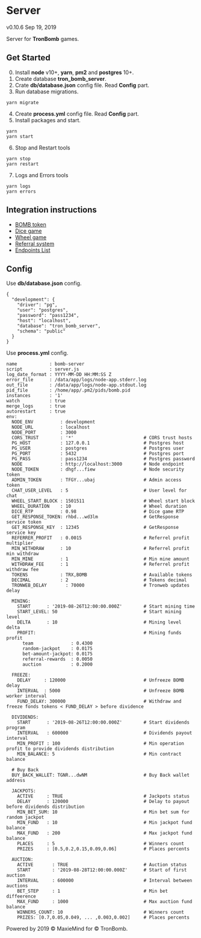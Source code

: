 # Server
v0.10.6 Sep 19, 2019

Server for **TronBomb** games.

## Get Started

0. Install **node** v10+, **yarn**, **pm2** and **postgres** 10+.
1. Create database **tron_bomb_server**.
2. Crate **db/database.json** config file. Read **Config** part.
3. Run database migrations.

```
yarn migrate
```

4. Create **process.yml** config file. Read **Config** part.
5. Install packages and start.
```
yarn
yarn start
```
6. Stop and Restart tools
```
yarn stop
yarn restart
```
7. Logs and Errors tools
```
yarn logs
yarn errors
```

## Integration instructions

* [BOMB token](./docs/BOMB.md)
* [Dice game](./docs/Dice.md)
* [Wheel game](./docs/Wheel.md)
* [Referral system](./docs/Referral.md)
* [Endpoints List](./docs/Endpoints.md)

## Config

Use **db/database.json** config.

```
{
  "development": {
    "driver": "pg",
    "user": "postgres",
    "password": "pass1234",
    "host": "localhost",
    "database": "tron_bomb_server",
    "schema": "public"
  }
}
```

Use **process.yml** config.

```
name            : bomb-server
script          : server.js
log_date_format : YYYY-MM-DD HH:MM:SS Z
error_file      : /data/app/logs/node-app.stderr.log
out_file        : /data/app/logs/node-app.stdout.log
pid_file        : /home/app/.pm2/pids/bomb.pid
instances       : '1'
watch           : true
merge_logs      : true
autorestart     : true
env:
  NODE_ENV          : development
  NODE_URL          : localhost
  NODE_PORT         : 3000
  CORS_TRUST        : '*'                          # CORS trust hosts
  PG_HOST           : 127.0.0.1                    # Postgres host
  PG_USER           : postgres                     # Postgres user
  PG_PORT           : 5432                         # Postgres port
  PG_PASS           : pass1234                     # Postgres password
  NODE              : http://localhost:3000        # Node endpoint
  NODE_TOKEN        : dhgf...fiew                  # Node security token
  ADMIN_TOKEN       : TFGY...ubaj                  # Admin access token
  CHAT_USER_LEVEL   : 5                            # User level for chat
  WHEEL_START_BLOCK : 1501511                      # Wheel start block
  WHEEL_DURATION    : 10                           # Wheel duration
  DICE_RTP          : 0.98                         # Dice game RTP
  GET_RESPONSE_TOKEN: rhbd...wd3lm                 # GetResponse service token
  GET_RESPONSE_KEY  : 12345                        # GetResponse service key
  REFERRER_PROFIT   : 0.0015                       # Referrel profit multiplier
  MIN_WITHDRAW      : 10                           # Referrel profit min withdraw
  MIN_MINE          : 1                            # Min mine amount
  WITHDRAW_FEE      : 1                            # Referrel profit withdraw fee
  TOKENS            : TRX,BOMB                     # Available tokens
  DECIMAL           : 2                            # Tokens decimal
  TRONWEB_DELAY       : 70000                      # Tronweb updates delay

  MINING:
    START      : '2019-08-26T12:00:00.000Z'        # Start mining time
    START_LEVEL: 50                                # Start mining level
    DELTA      : 10                                # Mining level delta
    PROFIT:                                        # Mining funds profit
      team              : 0.4300
      random-jackpot    : 0.0175
      bet-amount-jackpot: 0.0175
      referral-rewards  : 0.0050
      auction           : 0.2000

  FREEZE:
    DELAY     : 120000                             # Unfreeze BOMB delay
    INTERVAL  : 5000                               # Unfreeze BOMB worker interval
    FUND_DELAY: 300000                             # Withdraw and freeze fonds tokens < FUND_DELAY > before dividence

  DIVIDENDS:
    START      : '2019-08-26T12:00:00.000Z'        # Start dividends program
    INTERVAL   : 600000                            # Dividends payout interval
    MIN_PROFIT : 100                               # Min operation profit to provide dividends distribution
    MIN_BALANCE: 5                                 # Min contract balance

  # Buy Back
  BUY_BACK_WALLET: TGNR...dwNM                     # Buy Back wallet address

  JACKPOTS:
    ACTIVE     : TRUE                              # Jackpots status
    DELAY      : 120000                            # Delay to payout before dividends distribution
    MIN_BET_SUM: 10                                # Min bet sum for random jackpot
    MIN_FUND   : 10                                # Min jackpot fund balance
    MAX_FUND   : 200                               # Max jackpot fund balance
    PLACES     : 5                                 # Winners count
    PRIZES     : [0.5,0.2,0.15,0.09,0.06]          # Places percents

  AUCTION:
    ACTIVE       : TRUE                            # Auction status
    START        : '2019-08-28T12:00:00.000Z'      # Start of first auction
    INTERVAL     : 600000                          # Interval between auctions
    BET_STEP     : 1                               # Min bet diffeerence
    MAX_FUND     : 1000                            # Max auction fund balance
    WINNERS_COUNT: 10                              # Winners count
    PRIZES: [0.7,0.05,0.049, ... ,0.003,0.002]     # Places percents
```

Powered by 2019 © MaxieMind for © TronBomb.
